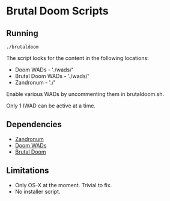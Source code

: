 Brutal Doom Scripts
===================

Running
-------

```
./brutaldoom
```

The script looks for the content in the following locations:

   * Doom WADs - './wads/'
   * Brutal Doom WADs - './wads/'
   * Zandronum - './'

Enable various WADs by uncommenting them in brutaldoom.sh.

Only 1 IWAD can be active at a time.


Dependencies
------------

   * [Zandronum](http://www.zandronum.com)
   * [Doom WADs](ftp://ftp.idsoftware.com/idstuff/doom/doom19s.zip)
   * [Brutal Doom](http://www.moddb.com/mods/brutal-doom)

Limitations
-----------

   * Only OS-X at the moment. Trivial to fix.
   * No installer script.

